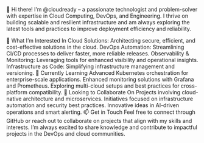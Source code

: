 👋 Hi there! I’m @cloudready – a passionate technologist and problem-solver with expertise in Cloud Computing, DevOps, and Engineering. I thrive on building scalable and resilient infrastructure and am always exploring the latest tools and practices to improve deployment efficiency and reliability.

👀 What I’m Interested In
Cloud Solutions: Architecting secure, efficient, and cost-effective solutions in the cloud.
DevOps Automation: Streamlining CI/CD processes to deliver faster, more reliable releases.
Observability & Monitoring: Leveraging tools for enhanced visibility and operational insights.
Infrastructure as Code: Simplifying infrastructure management and versioning.
🌱 Currently Learning
Advanced Kubernetes orchestration for enterprise-scale applications.
Enhanced monitoring solutions with Grafana and Prometheus.
Exploring multi-cloud setups and best practices for cross-platform compatibility.
💼 Looking to Collaborate On
Projects involving cloud-native architecture and microservices.
Initiatives focused on infrastructure automation and security best practices.
Innovative ideas in AI-driven operations and smart alerting.
📫 Get in Touch
Feel free to connect through GitHub or reach out to collaborate on projects that align with my skills and interests. I’m always excited to share knowledge and contribute to impactful projects in the DevOps and cloud communities.


